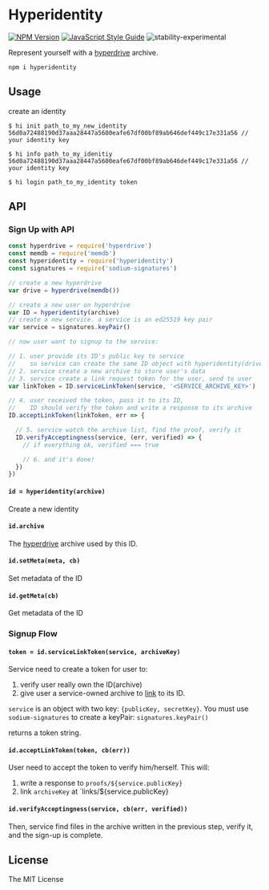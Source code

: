 # Hyperidentity

[![NPM Version](https://img.shields.io/npm/v/hyperidentity.svg)](https://www.npmjs.com/package/hyperidentity) [![JavaScript Style Guide](https://img.shields.io/badge/code%20style-standard-brightgreen.svg)](http://standardjs.com/) ![stability-experimental](https://img.shields.io/badge/stability-experimental-orange.svg?style=flat-square)

Represent yourself with a [hyperdrive](https://github.com/mafintosh/hyperdrive) archive.

`npm i hyperidentity`

## Usage

create an identity

```
$ hi init path_to_my_new_identity
56d0a72488190d37aaa28447a5600eafe67df00bf89ab646def449c17e331a56 // your identity key

$ hi info path_to_my_idenitiy
56d0a72488190d37aaa28447a5600eafe67df00bf89ab646def449c17e331a56 // your identity key

$ hi login path_to_my_identity token
```

## API

### Sign Up with API

```js
const hyperdrive = require('hyperdrive')
const memdb = require('memdb')
const hyperidentity = require('hyperidentity')
const signatures = require('sodium-signatures')

// create a new hyperdrive
var drive = hyperdrive(memdb())

// create a new user on hyperdrive
var ID = hyperidentity(archive)
// create a new service. a service is an ed25519 key pair
var service = signatures.keyPair()

// now user want to signup to the service:

// 1. user provide its ID's public key to service
//    so service can create the same ID object with hyperidentity(drive, key)
// 2. service create a new archive to store user's data
// 3. service create a link request token for the user, send to user
var linkToken = ID.serviceLinkToken(service, '<SERVICE_ARCHIVE_KEY>')

// 4. user received the token, pass it to its ID,
//    ID should verify the token and write a response to its archive
ID.acceptLinkToken(linkToken, err => {

  // 5. service watch the archive list, find the proof, verify it
  ID.verifyAcceptingness(service, (err, verified) => {
    // if everything ok, verified === true

    // 6. and it's done!
  })
})
```

#### `id = hyperidentity(archive)`

Create a new identity

#### `id.archive`

The [hyperdrive](https://github.com/mafintosh/hyperdrive) archive used by this ID.

#### `id.setMeta(meta, cb)`

Set metadata of the ID

#### `id.getMeta(cb)`

Get metadata of the ID

### Signup Flow

#### `token = id.serviceLinkToken(service, archiveKey)`

Service need to create a token for user to:

1. verify user really own the ID(archive)
2. give user a service-owned archive to [link](https://github.com/poga/hyperdrive-ln) to its ID.

`service` is an object with two key: `{publicKey, secretKey}`. You must use `sodium-signatures` to create a keyPair: `signatures.keyPair()`

returns a token string.

#### `id.acceptLinkToken(token, cb(err))`

User need to accept the token to verify him/herself. This will:

1. write a response to `proofs/${service.publicKey}`
2. link `archiveKey` at `links/${service.publicKey}

#### `id.verifyAcceptingness(service, cb(err, verified))`

Then, service find files in the archive written in the previous step, verify it, and the sign-up is complete.

## License

The MIT License
